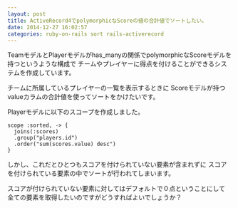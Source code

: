 ```yaml
---
layout: post
title: ActiveRecord4でpolymorphicなScoreの値の合計値でソートしたい。
date: 2014-12-27 16:02:57
categories: ruby-on-rails sort rails-activerecord
---
```

<p>TeamモデルとPlayerモデルがhas_manyの関係でpolymorphicなScoreモデルを持つというような構成で 
チームやプレイヤーに得点を付けることができるシステムを作成しています。 </p>

<p>チームに所属しているプレイヤーの一覧を表示するときに 
Scoreモデルが持つvalueカラムの合計値を使ってソートをかけたいです。 </p>

<p>Playerモデルに以下のスコープを作成しました。 </p>

<pre><code>scope :sorted, -&gt; {
  joins(:scores)
  .group("players.id")
  .order("sum(scores.value) desc")
}
</code></pre>

<p>しかし、これだとひとつもスコアを付けられていない要素が含まれずに 
スコアを付けられている要素の中でソートが行われてしまいます。 </p>

<p>スコアが付けられていない要素に対してはデフォルトで０点ということにして 
全ての要素を取得したいのですがどうすればよいでしょうか？ </p>
